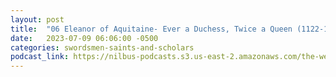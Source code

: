 ```yaml
---
layout: post
title:  "06 Eleanor of Aquitaine- Ever a Duchess, Twice a Queen (1122-1204)"
date:   2023-07-09 06:06:00 -0500
categories: swordsmen-saints-and-scholars
podcast_link: https://nilbus-podcasts.s3.us-east-2.amazonaws.com/the-well-trained-mind/Swordsmen,%20Saints%20and%20Scholars/06%20Eleanor%20of%20Aquitaine-%20Ever%20a%20Duchess,%20Twice%20a%20Queen%20(1122-1204).mp3
---
```

